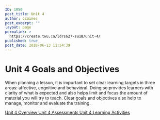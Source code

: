 ```yaml
---
ID: 1050
post_title: Unit 4
author: ccaines
post_excerpt: ""
layout: page
permalink: >
  https://create.twu.ca/ldrs627-su18/unit-4/
published: true
post_date: 2018-06-13 11:54:39
---
```

<!--themify_builder_static-->
<h1>Unit 4
Goals and Objectives</h1>
When planning a lesson, it is important to set clear learning targets in three areas: affective, cognitive and behavioral. Doing so provides learners with clarity of what is expected and also helps limit and focus the amount of material you will try to teach. Clear goals and objectives also help to manage, monitor and evaluate the training.

<a href="https://create.twu.ca/ldrs627-su18/unit-4-overview/"> Unit 4 Overview </a> <a href="https://create.twu.ca/ldrs627-su18/unit-4-topic-1/"> Unit 4 Assessments </a> <a href="https://create.twu.ca/ldrs627-su18/unit-4-learning-activities/"> Unit 4 Learning Activities </a><!--/themify_builder_static-->